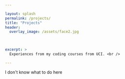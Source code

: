 ```yaml
---

layout: splash
permalink: /projects/
title: "Projects"
header:
  overlay_image: /assets/face2.jpg
  
  

excerpt: >
  Experiences from my coding courses from UCI. <br />

---
```




I don't know what to do here